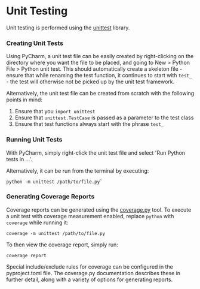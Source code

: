 # Unit Testing
Unit testing is performed using the [unittest](https://docs.python.org/3/library/unittest.html) library.

### Creating Unit Tests
Using PyCharm, a unit test file can be easily created by right-clicking on the directory where you want the file to be 
placed, and going to New > Python File > Python unit test. This should automatically create a skeleton file - ensure 
that while renaming the test function, it continues to start with `test_` - the test will otherwise not be picked up by 
the unit test framework. 

Alternatively, the unit test file can be created from scratch with the following points in mind:
1. Ensure that you `import unittest`
1. Ensure that `unittest.TestCase` is passed as a parameter to the test class
1. Ensure that test functions always start with the phrase `test_`

### Running Unit Tests
With PyCharm, simply right-click the unit test file and select 'Run Python tests in ...'. 

Alternatively, it can be run from the terminal by executing:
```
python -m unittest /path/to/file.py`
```

### Generating Coverage Reports
Coverage reports can be generated using the [coverage.py](https://coverage.readthedocs.io/en/7.4.0/) tool. To execute a 
unit test with coverage measurement enabled, replace `python` with `coverage` while running it:
```
coverage -m unittest /path/to/file.py
```
To then view the coverage report, simply run:
```
coverage report
```
Special include/exclude rules for coverage can be configured in the pyproject.toml file. The coverage.py documentation 
describes these in further detail, along with a variety of options for generating reports.
